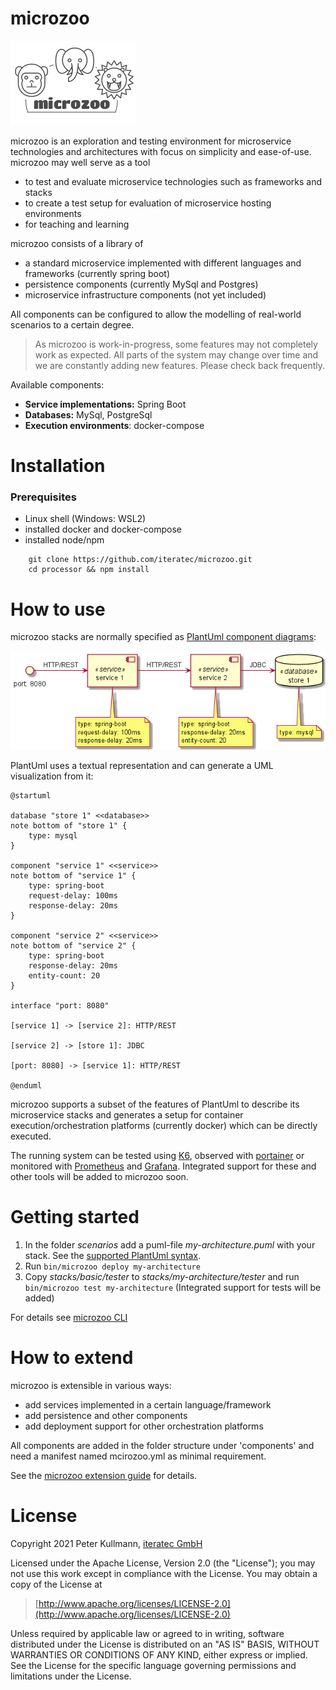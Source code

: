 microzoo
========

![microzoo-logo.png](./doc/images/microzoo-logo.png)

microzoo is an exploration and testing environment for microservice technologies and architectures with focus on
simplicity and ease-of-use. microzoo may well serve as a tool

- to test and evaluate microservice technologies such as frameworks and stacks
- to create a test setup for evaluation of microservice hosting environments
- for teaching and learning

microzoo consists of a library of

- a standard microservice implemented with different languages and frameworks (currently spring boot)
- persistence components (currently MySql and Postgres)
- microservice infrastructure components (not yet included)

All components can be configured to allow the modelling of real-world scenarios to a certain degree.

> As microzoo is work-in-progress, some features may not completely work as expected.
> All parts of the system may change over time and we are constantly adding new features. Please check back frequently. 

Available components:
- **Service implementations:** Spring Boot
- **Databases:** MySql, PostgreSql 
- **Execution environments**: docker-compose

Installation
============

### Prerequisites
- Linux shell (Windows: WSL2)
- installed docker and docker-compose
- installed node/npm

````
    git clone https://github.com/iteratec/microzoo.git
    cd processor && npm install
````

How to use
==========

microzoo stacks are normally specified as [PlantUml component diagrams](https://plantuml.com/en/component-diagram):

![doc/images/basic_scenario.png](doc/images/basic_scenario.png)

PlantUml uses a textual representation and can generate a UML visualization from it:

````
@startuml

database "store 1" <<database>>
note bottom of "store 1" {
    type: mysql
}

component "service 1" <<service>>
note bottom of "service 1" {
    type: spring-boot
    request-delay: 100ms
    response-delay: 20ms
}

component "service 2" <<service>>
note bottom of "service 2" {
    type: spring-boot
    response-delay: 20ms
    entity-count: 20
}

interface "port: 8080"

[service 1] -> [service 2]: HTTP/REST

[service 2] -> [store 1]: JDBC

[port: 8080] -> [service 1]: HTTP/REST

@enduml
````

microzoo supports a subset of the features of PlantUml to describe its microservice stacks and generates
a setup for container execution/orchestration platforms (currently docker) which can be directly executed. 

The running system can be tested using [K6](https://k6.io/), observed with [portainer](https://www.portainer.io/)
or monitored with [Prometheus](https://prometheus.io/) and [Grafana](https://grafana.com/). Integrated support for
these and other tools will be added to microzoo soon.

Getting started
===============

1. In the folder *scenarios* add a puml-file *my-architecture.puml* with your stack.
   See the [supported PlantUml syntax](doc/supported_plantuml.md).
2. Run `bin/microzoo deploy my-architecture`
3. Copy *stacks/basic/tester* to *stacks/my-architecture/tester* and run `bin/microzoo test my-architecture` (Integrated support for tests will be added)

For details see [microzoo CLI](doc/microzoo_cli.md)

How to extend
=============

microzoo is extensible in various ways:

- add services implemented in a certain language/framework
- add persistence and other components
- add deployment support for other orchestration platforms

All components are added in the folder structure under 'components' and need a manifest named mcirozoo.yml
as minimal requirement.

See the [microzoo extension guide](doc/extension_guide.md) for details.

License
=======

Copyright 2021 Peter Kullmann, [iteratec GmbH](https://www.iteratec.com)

Licensed under the Apache License, Version 2.0 (the "License");
you may not use this work except in compliance with the License.
You may obtain a copy of the License at

> [http://www.apache.org/licenses/LICENSE-2.0](http://www.apache.org/licenses/LICENSE-2.0)

Unless required by applicable law or agreed to in writing, software
distributed under the License is distributed on an "AS IS" BASIS,
WITHOUT WARRANTIES OR CONDITIONS OF ANY KIND, either express or implied.
See the License for the specific language governing permissions and
limitations under the License.
